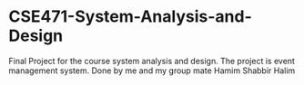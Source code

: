 # CSE471-System-Analysis-and-Design
Final Project for the course system analysis and design. The project is event management system. Done by me and my group mate Hamim Shabbir Halim
